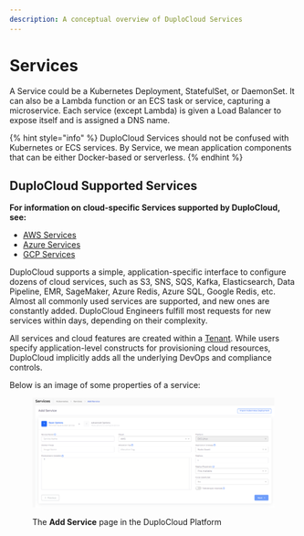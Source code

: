 ```yaml
---
description: A conceptual overview of DuploCloud Services
---
```


# Services

A Service could be a Kubernetes Deployment, StatefulSet, or DaemonSet. It can also be a Lambda function or an ECS task or service, capturing a microservice. Each service (except Lambda) is given a Load Balancer to expose itself and is assigned a DNS name.

{% hint style="info" %}
DuploCloud Services should not be confused with Kubernetes or ECS services. By Service, we mean application components that can be either Docker-based or serverless.
{% endhint %}

## DuploCloud Supported Services

**For information on cloud-specific Services supported by DuploCloud, see:**

* [AWS Services](../../../overview/aws-services/)
* [Azure Services](../../../overview-2/azure-services/)
* [GCP Services](../../../overview-1/gcp-services/)

DuploCloud supports a simple, application-specific interface to configure dozens of cloud services, such as S3, SNS, SQS, Kafka, Elasticsearch, Data Pipeline, EMR, SageMaker, Azure Redis, Azure SQL, Google Redis, etc. Almost all commonly used services are supported, and new ones are constantly added. DuploCloud Engineers fulfill most requests for new services within days, depending on their complexity.

All services and cloud features are created within a [Tenant](tenant.md). While users specify application-level constructs for provisioning cloud resources, DuploCloud implicitly adds all the underlying DevOps and compliance controls.

Below is an image of some properties of a service:

<figure><img src="../../../.gitbook/assets/Screenshot (246).png" alt=""><figcaption><p>The <strong>Add Service</strong> page in the DuploCloud Platform</p></figcaption></figure>
